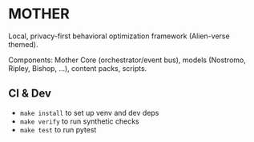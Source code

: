 # MOTHER
Local, privacy-first behavioral optimization framework (Alien-verse themed).

Components: Mother Core (orchestrator/event bus), models (Nostromo, Ripley, Bishop, ...), content packs, scripts.
## CI & Dev
- `make install` to set up venv and dev deps
- `make verify` to run synthetic checks
- `make test` to run pytest
